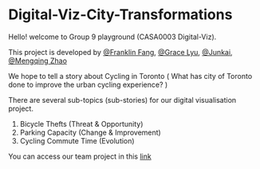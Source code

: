# Digital-Viz-City-Transformations

Hello! welcome to Group 9 playground (CASA0003 Digital-Viz).

This project is developed by [@Franklin Fang](https://github.com/fang-zeqiang), [@Grace Lyu](https://github.com/gracexxi), [@Junkai](https://github.com/Junkai0727), [@Mengqing Zhao](https://github.com/MengqingZhao)

We hope to tell a story about Cycling in Toronto ( What has city of Toronto done to improve the urban cycling experience? )

There are several sub-topics (sub-stories) for our digital visualisation project.

1. Bicycle Thefts (Threat & Opportunity)
2. Parking Capacity (Change & Improvement)
3. Cycling Commute Time (Evolution)

You can access our team project in this [link](http://zeqiang.fun/Digital-Viz-City-Transformations/Website/)
